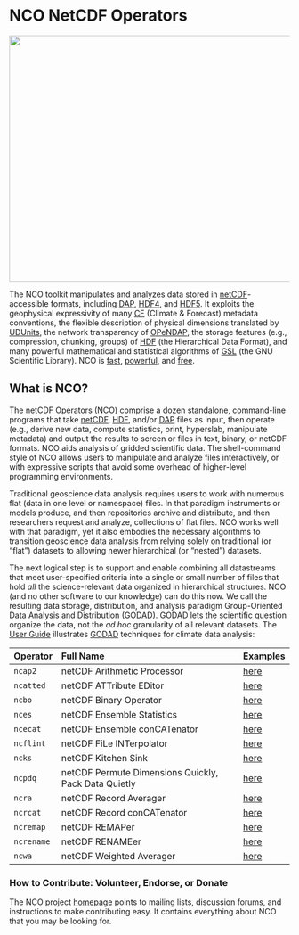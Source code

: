 NCO NetCDF Operators
====================

<img src="doc/logo_nco_stk.png" height=442 width=722 align=top>

The NCO toolkit manipulates and analyzes data stored in
[netCDF](http://www.unidata.ucar.edu/packages/netcdf)-accessible
formats, including 
[DAP](http://opendap.org),
[HDF4](http://hdfgroup.org/products/hdf4), and 
[HDF5](http://hdfgroup.org/HDF5).
It exploits the geophysical expressivity of many 
[CF](http://cfconventions.org/1.6.html) 
(Climate &amp; Forecast) metadata conventions, 
the flexible description of physical dimensions translated by
[UDUnits](http://www.unidata.ucar.edu/packages/udunits),
the network transparency of
[OPeNDAP](http://opendap.org), 
the storage features (e.g., compression, chunking, groups) of
[HDF](http://hdfgroup.org) (the Hierarchical Data Format),
and many powerful mathematical and statistical algorithms of 
[GSL](http://www.gnu.org/software/gsl) (the GNU Scientific Library).
NCO is 
[fast](http://dust.ess.uci.edu/ppr/ppr_ZeM07.pdf), 
[powerful](http://dust.ess.uci.edu/ppr/ppr_Zen08.pdf),
and 
[free](http://www.gnu.org/licenses/gpl-3.0.html).

What is NCO?
------------

The netCDF Operators (NCO) comprise a dozen standalone,
command-line programs that take 
[netCDF](http://www.unidata.ucar.edu/packages/netcdf),
[HDF](http://hdfgroup.org), and/or
[DAP](http://opendap.org)
files as input, then operate (e.g., derive new data, compute
statistics, print, hyperslab, manipulate metadata) and output the
results to screen or files in text, binary, or netCDF formats.
NCO aids analysis of gridded scientific data. The shell-command style
of NCO allows users to manipulate and analyze files interactively, or
with expressive scripts that avoid some overhead of higher-level
programming environments.   

Traditional geoscience data analysis requires users to work with
numerous flat (data in one level or namespace) files. 
In that paradigm instruments or models produce, and then repositories
archive and distribute, and then researchers request and analyze,
collections of flat files.
NCO works well with that paradigm, yet it also embodies the necessary
algorithms to transition geoscience data analysis from relying solely
on traditional (or &ldquo;flat&rdquo;) datasets to allowing newer
hierarchical (or &ldquo;nested&rdquo;) datasets.  

The next logical step is to support and enable combining all
datastreams that meet user-specified criteria into a 
single or small number of files that hold *all* the
science-relevant data organized in hierarchical structures.
NCO (and no other software to our knowledge) can do this now.
We call the resulting data storage, distribution, and analysis
paradigm Group-Oriented Data Analysis and Distribution 
([GODAD](http://nco.sf.net/nco.html#godad)).
GODAD lets the scientific question organize the data, not the
*ad hoc* granularity of all relevant datasets.
The [User Guide](http://nco.sf.net/nco.html) illustrates 
[GODAD](http://nco.sf.net/nco.html#godad) 
techniques for climate data analysis: 

| Operator | Full Name                  | Examples
| -------- |:-------------------------- | :----------
| `ncap2` | netCDF Arithmetic Processor | [here](http://nco.sf.net/nco.html#ncap2) |
| `ncatted` | netCDF ATTribute EDitor   | [here](http://nco.sf.net/nco.html#ncatted) |
| `ncbo` | netCDF Binary Operator       | [here](http://nco.sf.net/nco.html#ncbo) |
| `nces` | netCDF Ensemble Statistics   | [here](http://nco.sf.net/nco.html#nces) |
| `ncecat` | netCDF Ensemble conCATenator | [here](http://nco.sf.net/nco.html#ncecat) |
| `ncflint` | netCDF FiLe INTerpolator  | [here](http://nco.sf.net/nco.html#ncflint) |
| `ncks` | netCDF Kitchen Sink          | [here](http://nco.sf.net/nco.html#ncks) |
| `ncpdq` | netCDF Permute Dimensions Quickly, Pack Data Quietly | [here](http://nco.sf.net/nco.html#ncpdq) |
| `ncra` | netCDF Record Averager       | [here](http://nco.sf.net/nco.html#ncra) |
| `ncrcat` | netCDF Record conCATenator | [here](http://nco.sf.net/nco.html#ncrcat) |
| `ncremap` | netCDF REMAPer          | [here](http://nco.sf.net/nco.html#ncremap) |
| `ncrename` | netCDF RENAMEer          | [here](http://nco.sf.net/nco.html#ncrename) |
| `ncwa` | netCDF Weighted Averager     | [here](http://nco.sf.net/nco.html#ncwa) |

### How to Contribute: Volunteer, Endorse, or Donate

The NCO project [homepage](http://sf.net/projects/nco)
points to mailing lists, discussion forums, and instructions to make
contributing easy. It contains everything about NCO that you may be looking for.
